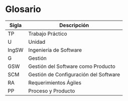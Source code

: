 # Glosario

|Sigla | Descripción|
|---|---|
|TP| Trabajo Práctico|
|U | Unidad|
|IngSW | Ingeniería de Software|
|G| Gestión|
|GSW| Gestión del Software como Producto|
|SCM| Gestión de Configuración del Software|
|RA| Requerimientos Ágiles|
|PP| Proceso y Producto|
